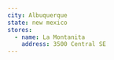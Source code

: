 ```yaml
---
city: Albuquerque
state: new mexico
stores:
  - name: La Montanita
    address: 3500 Central SE
---
```

